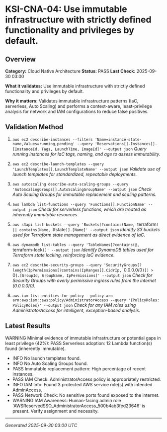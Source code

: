 # KSI-CNA-04: Use immutable infrastructure with strictly defined functionality and privileges by default.

## Overview

**Category:** Cloud Native Architecture
**Status:** PASS
**Last Check:** 2025-09-30 03:00

**What it validates:** Use immutable infrastructure with strictly defined functionality and privileges by default.

**Why it matters:** Validates immutable infrastructure patterns (IaC, serverless, Auto Scaling) and performs a context-aware, least-privilege analysis for network and IAM configurations to reduce false positives.

## Validation Method

1. `aws ec2 describe-instances --filters 'Name=instance-state-name,Values=running,pending' --query 'Reservations[].Instances[].[InstanceId, Tags, LaunchTime, ImageId]' --output json`
   *Query running instances for IaC tags, naming, and age to assess immutability.*

2. `aws ec2 describe-launch-templates --query 'LaunchTemplates[].LaunchTemplateName' --output json`
   *Validate use of launch templates for standardized, repeatable deployments.*

3. `aws autoscaling describe-auto-scaling-groups --query 'AutoScalingGroups[].AutoScalingGroupName' --output json`
   *Check Auto Scaling Groups for immutable replacement and scaling patterns.*

4. `aws lambda list-functions --query 'Functions[].FunctionName' --output json`
   *Check for serverless functions, which are treated as inherently immutable resources.*

5. `aws s3api list-buckets --query 'Buckets[?contains(Name, `terraform`) || contains(Name, `tfstate`)].[Name]' --output json`
   *Identify S3 buckets used for Terraform state management as direct evidence of IaC.*

6. `aws dynamodb list-tables --query 'TableNames[?contains(@, `terraform-lock`)]' --output json`
   *Identify DynamoDB tables used for Terraform state locking, reinforcing IaC evidence.*

7. `aws ec2 describe-security-groups --query 'SecurityGroups[?length(IpPermissions[?contains(IpRanges[].CidrIp, `0.0.0.0/0`)]) > `0`].[GroupId, GroupName, IpPermissions]' --output json`
   *Check for Security Groups with overly permissive ingress rules from the internet (0.0.0.0/0).*

8. `aws iam list-entities-for-policy --policy-arn arn:aws:iam::aws:policy/AdministratorAccess --query '{PolicyRoles: PolicyRoles}' --output json`
   *Check for any IAM roles using AdministratorAccess for intelligent, exception-based analysis.*

## Latest Results

WARNING Minimal evidence of immutable infrastructure or potential gaps in least privilege (42%): PASS Serverless adoption: 12 Lambda function(s) found (inherently immutable).
- INFO No launch templates found.
- INFO No Auto Scaling Groups found.
- PASS Immutable replacement pattern: High percentage of recent instances.
- PASS IAM Check: AdministratorAccess policy is appropriately restricted.
- INFO IAM Info: Found 3 protected AWS service role(s) with intended AdminAccess.
- PASS Network Check: No sensitive ports found exposed to the internet.
- WARNING IAM Awareness: Human-facing admin role 'AWSReservedSSO_AdministratorAccess_500b4ab3fed23646' is present. Verify assignment and necessity.

---
*Generated 2025-09-30 03:00 UTC*